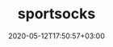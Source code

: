 ---
title: "sportsocks"
date: 2020-05-12T17:50:57+03:00
draft: false
description: This is the info About Pge
layout: "single"
type: "dglongsleeve"
url: /dglongsleeve
---